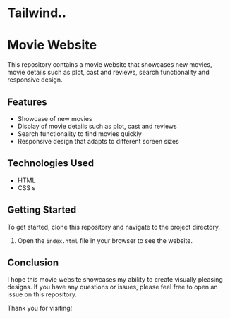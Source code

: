# Tailwind..
# Movie Website

This repository contains a movie website that showcases new movies, movie details such as plot, cast and reviews, search functionality and responsive design.

## Features
- Showcase of new movies
- Display of movie details such as plot, cast and reviews
- Search functionality to find movies quickly
- Responsive design that adapts to different screen sizes

## Technologies Used
- HTML
- CSS
s
## Getting Started

To get started, clone this repository and navigate to the project directory.

1. Open the `index.html` file in your browser to see the website.

## Conclusion

I hope this movie website showcases my ability to create visually pleasing designs. If you have any questions or issues, please feel free to open an issue on this repository.

Thank you for visiting!
